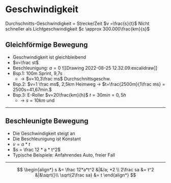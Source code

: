 # Geschwindigkeit
Durchschnitts-Geschwindigkeit = Strecke/Zeit
	$v =\frac{s}{t}$ 
Nicht schneller als Lichtgeschwindigkeit
	$c \approx 300.000\frac{km}{s}$
## Gleichförmige Bewegung
- Geschwindigkeit ist gleichbleibend
- $v=\frac st$
- Beschleunigung: $a=0$
![[Drawing 2022-08-25 12.32.09.excalidraw]]
- Bsp.1: 100m Sprint, 9,7s
	- -> $v=10,3\frac ms$ Durchschnittsgeschw.
- Bsp.2: $v=1 \frac ms$, 2,5km Heimweg -> $t=\frac{2500m}{1\frac ms} = 2500s=41,67min.$ 
- Bsp.3: E-Roller $v=20\frac{km}{h}$  $t=30min=0,5h$ 
	- -> $s=10km$ und 

---
## Beschleunigte Bewegung
- Die Geschwindigkeit steigt an
- Die Beschleunigung ist Konstant
- $v=a*t$
- $s = \frac 12 * a * t^2$
- Typische Beispiele: Anfahrendes Auto, freier Fall

---

$$
\begin{align*}
	s &= \frac 12*a*t^2 &|&/a; *2 \\
	2\frac sa &= t^2    &|&\sqrt{}\\
	\sqrt{2\frac sa} &= t
\end{align*}
$$